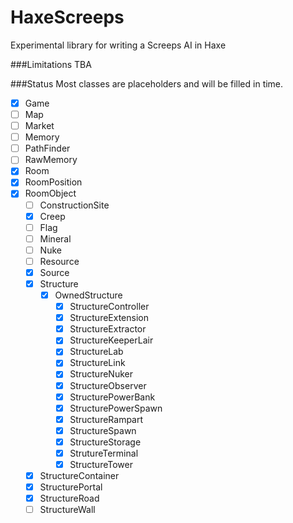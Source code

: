 # HaxeScreeps
Experimental library for writing a Screeps AI in Haxe

###Limitations
TBA

###Status
Most classes are placeholders and will be filled in time.


- [X] Game
- [ ] Map
- [ ] Market
- [ ] Memory
- [ ] PathFinder
- [ ] RawMemory
- [X] Room
- [X] RoomPosition
- [X] RoomObject
  - [ ] ConstructionSite
  - [X] Creep
  - [ ] Flag
  - [ ] Mineral
  - [ ] Nuke
  - [ ] Resource
  - [X] Source
  - [X] Structure
    - [X] OwnedStructure
      - [X] StructureController
      - [x] StructureExtension
      - [X] StructureExtractor
      - [X] StructureKeeperLair
      - [X] StructureLab
      - [X] StructureLink
      - [X] StructureNuker
      - [X] StructureObserver
      - [X] StructurePowerBank
      - [X] StructurePowerSpawn
      - [X] StructureRampart
      - [X] StructureSpawn
      - [X] StructureStorage
      - [X] StrutureTerminal
      - [X] StructureTower
  - [X] StructureContainer
  - [X] StructurePortal
  - [X] StructureRoad
  - [ ] StructureWall
